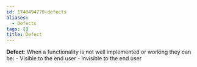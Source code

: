 ```yaml
---
id: 1740494770-defects
aliases:
  - Defects
tags: []
title: Defect
---
```


**Defect**: When a functionality is not well implemented or working they can be:
    - Visible to the end user 
    - invisible to the end user

